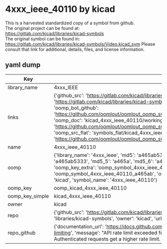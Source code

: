 # 4xxx_ieee_40110 by kicad  
This is a harvested standardized copy of a symbol from github.  
The original project can be found at:  
https://gitlab.com/kicad/libraries/kicad-symbols  
The original symbol can be found in:
https://gitlab.com/kicad/libraries/kicad-symbols/Video.kicad_sym
Please consult that link for additional, details, files, and license information.  
## yaml dump  
| Key | Value |  
| --- | --- |  
| library_name | 4xxx_IEEE |  
| links | {'github_src': 'https://gitlab.com/kicad/libraries/kicad-symbols/Video.kicad_sym', 'github_src_repo': 'https://gitlab.com/kicad/libraries/kicad-symbols', 'oomp_bot': 'kicad_4xxx_ieee_40110/working', 'oomp_bot_github': 'https://github.com/oomlout/oomlout_oomp_symbol_bot/tree/main/kicad_4xxx_ieee_40110/working', 'oomp_doc': 'kicad_4xxx_ieee_40110/working', 'oomp_doc_github': 'https://github.com/oomlout/oomlout_oomp_symbol_doc/tree/main/kicad_4xxx_ieee_40110/working', 'oomp_src_flat': 'symbols_flat/kicad_4xxx_ieee_40110/working', 'oomp_src_flat_github': 'https://github.com/oomlout/oomlout_oomp_symbol_src/tree/main/kicad_4xxx_ieee_40110/working'} |  
| name | 4xxx_ieee_40110 |  
| oomp | {'library_name': '4xxx_ieee', 'md5': 'a465ab53335c58f6c6c9f2fc31d32b9a', 'md5_10': 'a465ab5333', 'md5_5': 'a465a', 'md5_6': 'a465ab', 'oomp_key': 'oomp_4xxx_ieee_40110', 'oomp_key_extra': 'oomp_symbol_4xxx_ieee_40110', 'oomp_key_full': 'oomp_symbol_4xxx_ieee_40110_a465ab', 'oomp_key_simple': '4xxx_ieee_40110', 'owner_name': 'kicad', 'symbol_name': '4xxx_ieee_40110'} |  
| oomp_key | oomp_kicad_4xxx_ieee_40110 |  
| oomp_key_simple | kicad_4xxx_ieee_40110 |  
| owner | kicad |  
| repo | {'github_src': 'https://gitlab.com/kicad/libraries/kicad-symbols/Video.kicad_sym', 'name': 'libraries/kicad-symbols', 'owner': 'kicad', 'url': 'https://gitlab.com/kicad/libraries/kicad-symbols'} |  
| repo_github | {'documentation_url': 'https://docs.github.com/rest/overview/resources-in-the-rest-api#rate-limiting', 'message': "API rate limit exceeded for 84.66.173.59. (But here's the good news: Authenticated requests get a higher rate limit. Check out the documentation for more details.)"} |  

